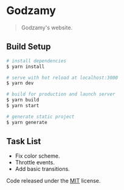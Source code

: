 # Godzamy

> Godzamy's website.

## Build Setup

``` bash
# install dependencies
$ yarn install

# serve with hot reload at localhost:3000
$ yarn dev

# build for production and launch server
$ yarn build
$ yarn start

# generate static project
$ yarn generate
```

## Task List

* Fix color scheme.
* Throttle events.
* Add basic transitions.

Code released under the [MIT](LICENSE) license.
